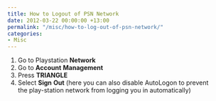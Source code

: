 ```yaml
---
title: How to Logout of PSN Network
date: 2012-03-22 00:00:00 +13:00
permalink: "/misc/how-to-log-out-of-psn-network/"
categories:
- Misc
---
```


  1. Go to Playstation **Network**
  2. Go to **Account** **Management**
  3. Press **TRIANGLE**
  4. Select **Sign** **Out** (here you can also disable AutoLogon to prevent the play-station network from logging you in automatically)
